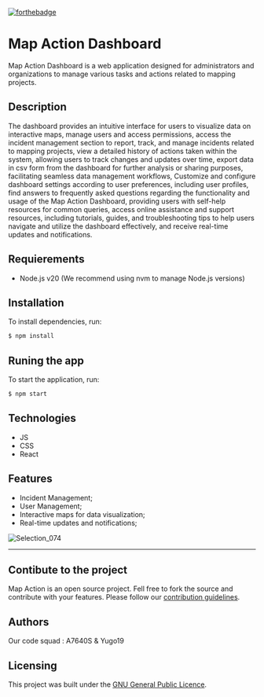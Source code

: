 [![forthebadge](https://forthebadge.com/images/badges/made-with-react.svg)](https://forthebadge.com)

# Map Action Dashboard

Map Action Dashboard is a web application designed for administrators and organizations to manage various tasks and actions related to mapping projects.

## Description

The dashboard provides an intuitive interface for users to visualize data on interactive maps, manage users and access permissions, access the incident management section to report, track, and manage incidents related to mapping projects, view a detailed history of actions taken within the system, allowing users to track changes and updates over time, export data in csv form from the dashboard for further analysis or sharing purposes, facilitating seamless data management workflows, Customize and configure dashboard settings according to user preferences, including user profiles, find answers to frequently asked questions regarding the functionality and usage of the Map Action Dashboard, providing users with self-help resources for common queries, access online assistance and support resources, including tutorials, guides, and troubleshooting tips to help users navigate and utilize the dashboard effectively, and receive real-time updates and notifications.

## Requierements 

- Node.js v20 (We recommend using nvm to manage Node.js versions)

## Installation 

To install dependencies, run:

```bash
$ npm install

```

## Runing the app

To start the application, run:

```bash
$ npm start
```


## Technologies
- JS
- CSS
- React

## Features

- Incident Management;
- User Management;
- Interactive maps for data visualization;
- Real-time updates and notifications;

![Selection_074](https://github.com/223MapAction/Dashboard/assets/64170643/6b3c449d-5b8f-46ca-be3c-2894468e9373)

---

## Contibute to the project
Map Action is an open source project. Fell free to fork the source and contribute with your features. Please follow our [contribution guidelines](CONTRIBUTING.md).

## Authors
Our code squad : A7640S & Yugo19

## Licensing

This project was built under the [GNU General Public Licence](LICENSE).
